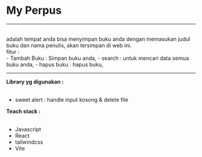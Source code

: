 # **My Perpus**
<hr>
<br>
    adalah tempat anda bisa menyimpan buku anda dengan memasukan judul buku dan nama penulis,
    akan tersimpan di web ini.
<br>
    fitur : 
    <br>
    -   Tambah Buku : Simpan buku anda,
    -   search : untuk mencari data semua buku anda,
    -   hapus buku : hapus buku,

<br>

<hr>

**Library yg digunakan :**
<br>
<br>
-   sweet alert : handle input kosong & delete file


**Teach stack :**
<br>
<br>
-   Javascript
-   React
-   tailwindcss
-   Vite